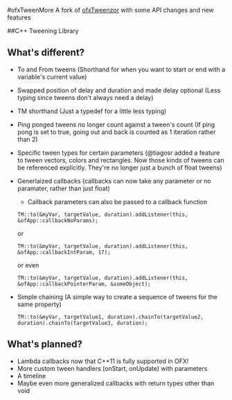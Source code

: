 #ofxTweenMore
A fork of [ofxTweenzor](https://github.com/NickHardeman/ofxTweenzor) with some API changes and new features

##C++ Tweening Library

What's different?
--------
* To and From tweens (Shorthand for when you want to start or end with a variable's current value)
* Swapped position of delay and duration and made delay optional (Less typing since tweens don't always need a delay)
* TM shorthand (Just a typedef for a little less typing)
* Ping ponged tweens no longer count against a tween's count (If ping pong is set to true, going out and back is counted as 1 iteration rather than 2)
* Specific tween types for certain parameters (@tiagosr added a feature to tween vectors, colors and rectangles. Now those kinds of tweens can be referenced explicitly. They're no longer just a bunch of float tweens)
* Generlaized callbacks (callbacks can now take any parameter or no paramater, rather than just float)
  * Callback parameters can also be passed to a callback function

  ```TM::to(&myVar, targetValue, duration).addListener(this, &ofApp::callbackNoParams);```

  or

    ```TM::to(&myVar, targetValue, duration).addListener(this, &ofApp::callbackIntParam, 17);```

    or  even

    ```TM::to(&myVar, targetValue, duration).addListener(this, &ofApp::callbackPointerParam, &someObject);```



* Simple chaining (A simple way to create a sequence of tweens for the same property)

    ```TM::to(&myVar, targetValue1, duration).chainTo(targetValue2, duration).chainTo(targetValue3, duration);```



What's planned?
--------
* Lambda callbacks now that C++11 is fully supported in OFX!
* More custom tween handlers (onStart, onUpdate) with parameters
* A timeline
* Maybe even more generalized callbacks with return types other than void
